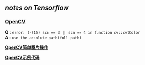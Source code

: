 ## _notes on Tensorflow_

### [OpenCV](http://docs.opencv.org/master/d9/df8/tutorial_root.html)  
**Q :** `error: (-215) scn == 3 || scn == 4 in function cv::cvtColor`  
**A :** `use the absolute path(full path)`

**[OpenCV简单图片操作](http://blog.csdn.net/jazywoo123/article/details/17231469)**  

**[OpenCV示例代码](http://stackoverflow.com/questions/32943227/python-opencv-capture-images-from-webcam)**

